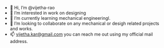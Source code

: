 - 👋 Hi, I’m @vijetha-rao
- 👀 I’m interested in work on designing
- 🌱 I’m currently learning mechanical engineeringl.
- 💞️ I’m looking to collaborate on any mechanical or desigh related projects and works.
- 📫 vijetha.kar@gmail.com you can reach me out using my official mail address.

<!---
vijetha-rao/vijetha-rao is a ✨ special ✨ repository because its `README.md` (this file) appears on your GitHub profile.
You can click the Preview link to take a look at your changes.
--->
